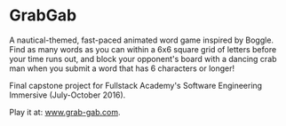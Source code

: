 # GrabGab
A nautical-themed, fast-paced animated word game inspired by Boggle. Find as many words as you can within a 6x6 square grid of letters before your time runs out, and block your opponent's board with a dancing crab man when you submit a word that has 6 characters or longer!

Final capstone project for Fullstack Academy's Software Engineering Immersive (July-October 2016).

Play it at: www.grab-gab.com.
